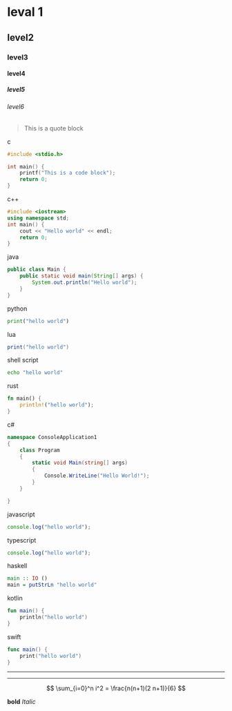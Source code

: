 # leval 1

## level2

### level3

#### level4

##### level5

###### level6

> This is a
> quote block

c

```c
#include <stdio.h>

int main() {
    printf("This is a code block");
    return 0;
}
```

c++

```cpp
#include <iostream>
using namespace std;
int main() {
    cout << "Hello world" << endl;
    return 0;
}
```

java

```java
public class Main {
    public static void main(String[] args) {
        System.out.println("Hello world");
    }
}
```

python

```python
print("hello world")
```

lua

```lua
print("hello world")
```

shell script

```sh
echo "hello world"
```

rust

```rust
fn main() {
    println!("hello world");
}
```

c#

```csharp
namespace ConsoleApplication1
{
    class Program
    {
        static void Main(string[] args)
        {
            Console.WriteLine("Hello World!");
        }
    }

}
```

javascript

```js
console.log("hello world");
```

typescript

```ts
console.log("hello world");
```

haskell

```haskell
main :: IO ()
main = putStrLn "hello world"
```

kotlin

```kotlin
fun main() {
    println("hello world")
}
```

swift

```swift
func main() {
    print("hello world")
}
```

-----------------------

--------------------------------------------

$$
\sum_{i=0}^n i^2 = \frac{n(n+1)(2 n+1)}{6}
$$

**bold**
*Italic*
